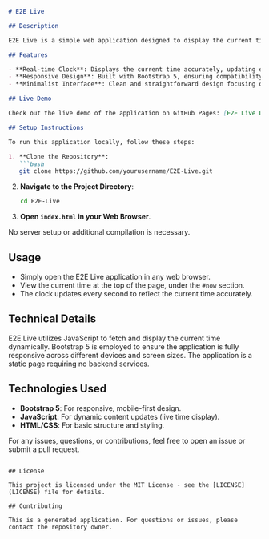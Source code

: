 ```markdown
# E2E Live

## Description

E2E Live is a simple web application designed to display the current time dynamically in a user-friendly format. Leveraging Bootstrap 5, the application provides a responsive design that adapts seamlessly to various screen sizes, offering an optimal viewing experience.

## Features

- **Real-time Clock**: Displays the current time accurately, updating every second.
- **Responsive Design**: Built with Bootstrap 5, ensuring compatibility with all devices.
- **Minimalist Interface**: Clean and straightforward design focusing on usability and clarity.

## Live Demo

Check out the live demo of the application on GitHub Pages: [E2E Live Demo](https://yourusername.github.io/E2E-Live)

## Setup Instructions

To run this application locally, follow these steps:

1. **Clone the Repository**: 
   ```bash
   git clone https://github.com/yourusername/E2E-Live.git
   ```

2. **Navigate to the Project Directory**:
   ```bash
   cd E2E-Live
   ```

3. **Open `index.html` in your Web Browser**.

No server setup or additional compilation is necessary.

## Usage

- Simply open the E2E Live application in any web browser.
- View the current time at the top of the page, under the `#now` section.
- The clock updates every second to reflect the current time accurately.

## Technical Details

E2E Live utilizes JavaScript to fetch and display the current time dynamically. Bootstrap 5 is employed to ensure the application is fully responsive across different devices and screen sizes. The application is a static page requiring no backend services.

## Technologies Used

- **Bootstrap 5**: For responsive, mobile-first design.
- **JavaScript**: For dynamic content updates (live time display).
- **HTML/CSS**: For basic structure and styling.

For any issues, questions, or contributions, feel free to open an issue or submit a pull request.
```

## License

This project is licensed under the MIT License - see the [LICENSE](LICENSE) file for details.

## Contributing

This is a generated application. For questions or issues, please contact the repository owner.
